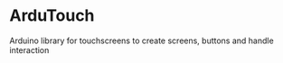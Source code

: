ArduTouch
=========

Arduino library for touchscreens to create screens, buttons and handle interaction
